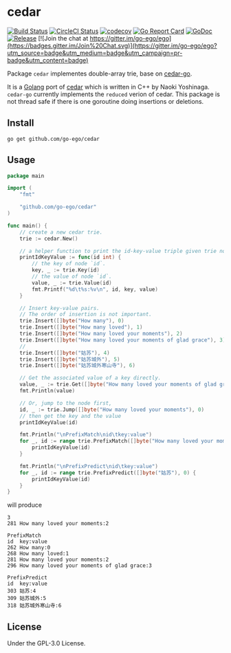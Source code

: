 # cedar
[![Build Status](https://travis-ci.org/go-ego/cedar.svg)](https://travis-ci.org/go-ego/cedar)
[![CircleCI Status](https://circleci.com/gh/go-ego/cedar.svg?style=shield)](https://circleci.com/gh/go-ego/cedar)
[![codecov](https://codecov.io/gh/go-ego/cedar/branch/master/graph/badge.svg)](https://codecov.io/gh/go-ego/cedar)
[![Go Report Card](https://goreportcard.com/badge/github.com/go-ego/cedar)](https://goreportcard.com/report/github.com/go-ego/cedar)
[![GoDoc](https://godoc.org/github.com/go-ego/cedar?status.svg)](https://godoc.org/github.com/go-ego/cedar)
[![Release](https://github-release-version.herokuapp.com/github/go-ego/cedar/release.svg?style=flat)](https://github.com/go-ego/cedar/releases/latest)
[![Join the chat at https://gitter.im/go-ego/ego](https://badges.gitter.im/Join%20Chat.svg)](https://gitter.im/go-ego/ego?utm_source=badge&utm_medium=badge&utm_campaign=pr-badge&utm_content=badge)

Package `cedar` implementes double-array trie, base on [cedar-go](https://github.com/adamzy/cedar-go).

It is a [Golang](https://golang.org/) port of [cedar](http://www.tkl.iis.u-tokyo.ac.jp/~ynaga/cedar) which is written in C++ by Naoki Yoshinaga. `cedar-go` currently implements the `reduced` verion of cedar.
This package is not thread safe if there is one goroutine doing insertions or deletions.

## Install
```
go get github.com/go-ego/cedar
```

## Usage
```go
package main

import (
	"fmt"

	"github.com/go-ego/cedar"
)

func main() {
	// create a new cedar trie.
	trie := cedar.New()

	// a helper function to print the id-key-value triple given trie node id
	printIdKeyValue := func(id int) {
		// the key of node `id`.
		key, _ := trie.Key(id)
		// the value of node `id`.
		value, _ := trie.Value(id)
		fmt.Printf("%d\t%s:%v\n", id, key, value)
	}

	// Insert key-value pairs.
	// The order of insertion is not important.
	trie.Insert([]byte("How many"), 0)
	trie.Insert([]byte("How many loved"), 1)
	trie.Insert([]byte("How many loved your moments"), 2)
	trie.Insert([]byte("How many loved your moments of glad grace"), 3)
	//
	trie.Insert([]byte("姑苏"), 4)
	trie.Insert([]byte("姑苏城外"), 5)
	trie.Insert([]byte("姑苏城外寒山寺"), 6)

	// Get the associated value of a key directly.
	value, _ := trie.Get([]byte("How many loved your moments of glad grace"))
	fmt.Println(value)

	// Or, jump to the node first,
	id, _ := trie.Jump([]byte("How many loved your moments"), 0)
	// then get the key and the value
	printIdKeyValue(id)

	fmt.Println("\nPrefixMatch\nid\tkey:value")
	for _, id := range trie.PrefixMatch([]byte("How many loved your moments of glad grace"), 0) {
		printIdKeyValue(id)
	}

	fmt.Println("\nPrefixPredict\nid\tkey:value")
	for _, id := range trie.PrefixPredict([]byte("姑苏"), 0) {
		printIdKeyValue(id)
	}
}
```
will produce
```
3
281	How many loved your moments:2

PrefixMatch
id	key:value
262	How many:0
268	How many loved:1
281	How many loved your moments:2
296	How many loved your moments of glad grace:3

PrefixPredict
id	key:value
303	姑苏:4
309	姑苏城外:5
318	姑苏城外寒山寺:6
```
## License

Under the GPL-3.0 License.